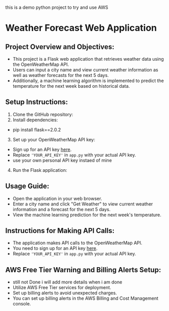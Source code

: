this is a demo python project to try and use AWS 
# Weather Forecast Web Application

## Project Overview and Objectives:
- This project is a Flask web application that retrieves weather data using the OpenWeatherMap API.
- Users can input a city name and view current weather information as well as weather forecasts for the next 5 days.
- Additionally, a machine learning algorithm is implemented to predict the temperature for the next week based on historical data.

## Setup Instructions:
1. Clone the GitHub repository:
2. Install dependencies:
- pip install flask==2.0.2
3. Set up your OpenWeatherMap API key:
- Sign up for an API key [here](https://home.openweathermap.org/users/sign_up).
- Replace `'YOUR_API_KEY'` in `app.py` with your actual API key.
- use your own personal API key instaed of mine
4. Run the Flask application:
  
## Usage Guide:
- Open the application in your web browser.
- Enter a city name and click "Get Weather" to view current weather information and a forecast for the next 5 days.
- View the machine learning prediction for the next week's temperature.

## Instructions for Making API Calls:
- The application makes API calls to the OpenWeatherMap API.
- You need to sign up for an API key [here](https://home.openweathermap.org/users/sign_up).
- Replace `'YOUR_API_KEY'` in `app.py` with your actual API key.

## AWS Free Tier Warning and Billing Alerts Setup:
- still not Done i will add more details when i am done 
- Utilize AWS Free Tier services for deployment.
- Set up billing alerts to avoid unexpected charges.
- You can set up billing alerts in the AWS Billing and Cost Management console.


